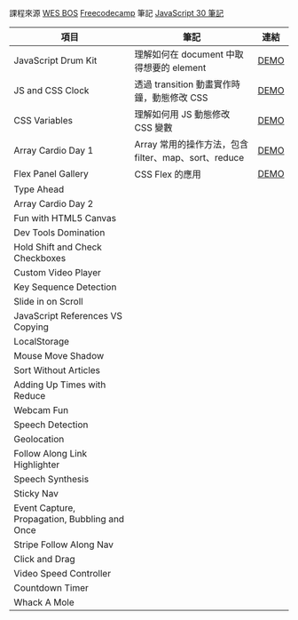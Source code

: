 課程來源
[WES BOS](https://courses.wesbos.com/account/access/5efef522055a68151fb7e680)
[Freecodecamp](https://www.freecodecamp.org/news/javascript-projects-for-beginners/)
筆記
[JavaScript 30 筆記](https://code-surfing.coderbridge.io/series/475b9b6babe4472eb4b9fb4f123f167e)

| 項目                                          | 筆記                                                 | 連結                                                                 |
| --------------------------------------------- | ---------------------------------------------------- | -------------------------------------------------------------------- |
| JavaScript Drum Kit                           | 理解如何在 document 中取得想要的 element             | [DEMO](https://wayne201299.github.io/vanillaJS/01_DrumKit/)          |
| JS and CSS Clock                              | 透過 transition 動畫實作時鐘，動態修改 CSS           | [DEMO](https://wayne201299.github.io/vanillaJS/02_Clock/)            |
| CSS Variables                                 | 理解如何用 JS 動態修改 CSS 變數                      | [DEMO](https://wayne201299.github.io/vanillaJS/03_CSSVariables/)     |
| Array Cardio Day 1                            | Array 常用的操作方法，包含 filter、map、sort、reduce | [DEMO](https://wayne201299.github.io/vanillaJS/04_ArrayCardio01/)    |
| Flex Panel Gallery                            | CSS Flex 的應用                                      | [DEMO](https://wayne201299.github.io/vanillaJS/05_FlexPanelGallery/) |
| Type Ahead                                    |                                                      |                                                                      |
| Array Cardio Day 2                            |                                                      |                                                                      |
| Fun with HTML5 Canvas                         |                                                      |                                                                      |
| Dev Tools Domination                          |                                                      |                                                                      |
| Hold Shift and Check Checkboxes               |                                                      |                                                                      |
| Custom Video Player                           |                                                      |                                                                      |
| Key Sequence Detection                        |                                                      |                                                                      |
| Slide in on Scroll                            |                                                      |                                                                      |
| JavaScript References VS Copying              |                                                      |                                                                      |
| LocalStorage                                  |                                                      |                                                                      |
| Mouse Move Shadow                             |                                                      |                                                                      |
| Sort Without Articles                         |                                                      |                                                                      |
| Adding Up Times with Reduce                   |                                                      |                                                                      |
| Webcam Fun                                    |                                                      |                                                                      |
| Speech Detection                              |                                                      |                                                                      |
| Geolocation                                   |                                                      |                                                                      |
| Follow Along Link Highlighter                 |                                                      |                                                                      |
| Speech Synthesis                              |                                                      |                                                                      |
| Sticky Nav                                    |                                                      |                                                                      |
| Event Capture, Propagation, Bubbling and Once |                                                      |                                                                      |
| Stripe Follow Along Nav                       |                                                      |                                                                      |
| Click and Drag                                |                                                      |                                                                      |
| Video Speed Controller                        |                                                      |                                                                      |
| Countdown Timer                               |                                                      |                                                                      |
| Whack A Mole                                  |                                                      |                                                                      |
